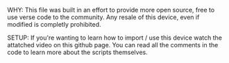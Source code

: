 WHY:
This file was built in an effort to provide more open source, free to use verse code to the community. 
Any resale of this device, even if modified is completly prohibited.

SETUP:
If you're wanting to learn how to import / use this device watch the attatched video on this github page.
You can read all the comments in the code to learn more about the scripts themselves.




